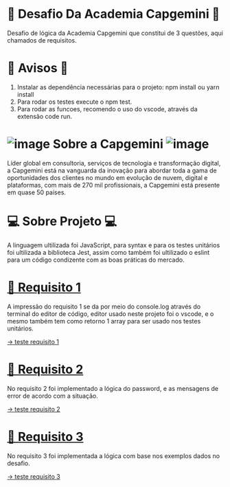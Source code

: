 # 🚀 Desafio Da Academia Capgemini 🚀

Desafio de lógica da Academia Capgemini que constitui de 3 questões, aqui chamados de requisitos.

# 🚀 Avisos 🚀

1. Instalar as dependência necessárias para o projeto: npm install ou yarn install
2. Para rodar os testes execute o npm test.
3. Para rodar as funcoes, recomendo o uso do vscode, através da extensão code run.

# ![image](https://user-images.githubusercontent.com/19829761/154183899-e4174121-c6bb-4fdf-b554-8e06d5f45b06.png) Sobre a Capgemini ![image](https://user-images.githubusercontent.com/19829761/154183910-22d7d65f-6b21-41c8-af9e-66e09194b825.png)

Líder global em consultoria, serviços de tecnologia e transformação digital, a Capgemini está na vanguarda da inovação para abordar toda a gama de oportunidades dos clientes no mundo em evolução de nuvem, digital e plataformas, com mais de 270 mil profissionais, a Capgemini está presente em quase 50 países.

# 💻 Sobre Projeto 💻

A linguagem ultilizada foi JavaScript, para syntax e para os testes unitários foi ultilizada a biblioteca Jest, assim como também foi ultilizado o eslint para um código condizente com as boas práticas do mercado.

# [📝 Requisito 1](https://github.com/lelec0/Desafio/blob/6f2f9bfe0aaf6aa88a3cbd536d861887763b3291/src/starLadder.js)

A impressão do requisito 1 se da por meio do console.log através do terminal do editor de código, editor usado neste projeto foi o vscode, e o mesmo também tem como retorno 1 array para ser usado nos testes unitários. 

  [-> teste requisito 1](https://github.com/lelec0/Desafio/blob/6f2f9bfe0aaf6aa88a3cbd536d861887763b3291/tests/starLaddder.test.js)

# [📝 Requisito 2](https://github.com/lelec0/Desafio/blob/6f2f9bfe0aaf6aa88a3cbd536d861887763b3291/src/passwordValidation.js)

No requisito 2 foi implementado a lógica do password, e as mensagens de error de acordo com a situação.

  [-> teste requisito 2](https://github.com/lelec0/Desafio/blob/6f2f9bfe0aaf6aa88a3cbd536d861887763b3291/tests/passwordValidation.test.js)
  
# [📝 Requisito 3](https://github.com/lelec0/Desafio/blob/3f7b7c5de895a6a1538a104552de3cee688d591a/src/anagramsChallenger.js)

No requisito 3 foi implementada a lógica com base nos exemplos dados no desafio.

  [-> teste requisito 3](https://github.com/lelec0/Desafio/blob/6f2f9bfe0aaf6aa88a3cbd536d861887763b3291/tests/anagramsChallenger.test.js)

